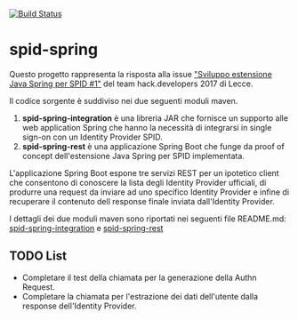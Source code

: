 [![Build Status](https://travis-ci.org/DavidePastore/spid-spring.svg?branch=add-travis-build)](https://travis-ci.org/italia/spid-spring)

# spid-spring

Questo progetto rappresenta la risposta alla issue ["Sviluppo estensione Java Spring per SPID #1"](https://github.com/italia/spid-spring/issues/1) del team hack.developers 2017 di Lecce.

Il codice sorgente è suddiviso nei due seguenti moduli maven.
1. **spid-spring-integration** è una libreria JAR che fornisce un supporto alle web application Spring che hanno la necessità di integrarsi in single sign-on con un Identity Provider SPID.
2. **spid-spring-rest** è una applicazione Spring Boot che funge da proof of concept dell'estensione Java Spring per SPID implementata.

L'applicazione Spring Boot espone tre servizi REST per un ipotetico client che consentono di conoscere la lista degli Identity Provider ufficiali, di produrre una request da inviare ad uno specifico Identity Provider e infine di recuperare il contenuto dell response finale inviata dall'Identity Provider.

I dettagli dei due moduli maven sono riportati nei seguenti file README.md: [spid-spring-integration](https://github.com/lucastle/spid-spring/blob/master/spid-spring-integration/README.md) e [spid-spring-rest](https://github.com/lucastle/spid-spring/blob/master/spid-spring-rest/README.md)

## TODO List
- Completare il test della chiamata per la generazione della Authn Request.
- Completare la chiamata per l'estrazione dei dati dell'utente dalla response dell'Identity Provider.
